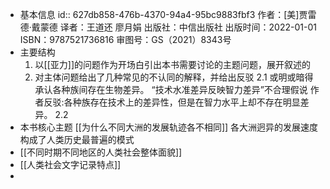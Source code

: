 - 基本信息
  id:: 627db858-476b-4370-94a4-95bc9883fbf3
  作者：[美]贾雷德·戴蒙德
  译者：王道还 廖月娟
  出版社：中信出版社
  出版时间：2022-01-01
  ISBN：9787521736816
  审图号：GS（2021）8343号
- 主要结构
  1. 以[[亚力]]的问题作为开场白引出本书需要讨论的主题问题，展开叙述的
  2. 对主体问题给出了几种常见的不认同的解释，并给出反驳
  2.1 或明或暗得承认各种族间存在生物差异。
  “技术水准差异反映智力差异”不合理假说
  作者反驳:各种族存在技术上的差异性，但是在智力水平上却不存在明显差异。
  2.2
- 本书核心主题
  [[为什么不同大洲的发展轨迹各不相同]]
  各大洲迥异的发展速度构成了人类历史最普遍的模式
- [[不同时期不同地区的人类社会整体面貌]]
- [[人类社会文字记录特点]]
-